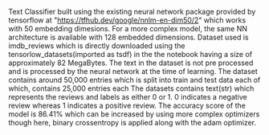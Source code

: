 Text Classifier built using the existing neural network package provided by tensorflow at "https://tfhub.dev/google/nnlm-en-dim50/2" which works with 50 embedding dimesions. For a more complex model, the same NN architecture is available with 128 embedded dimensions. Dataset used is imdb_reviews which is directly downloaded using the tensorlow_datasets(imported as tsdf) in the the notebook having a size of approximately 82 MegaBytes. 
The text in the dataset is not pre processed and is processed by the neural network at the time of learning.
The dataset contains around 50,000 entries which is split into train and test data each of which, contains 25,000 entries each
The datasets contains text(str) which represents the reviews and labels as either 0 or 1. 0 indicates a negative review whereas 1 indicates a positive review.
The accuracy score of the model is 86.41% which can be increased by using more complex optimizers though here, binary crossentropy is applied along with the adam optimizer.
